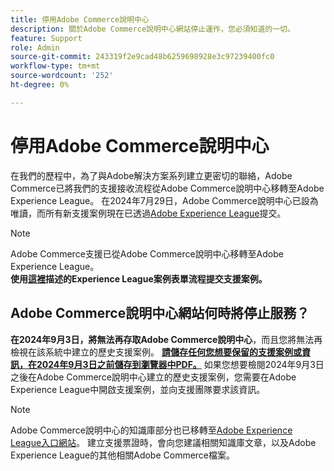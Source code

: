 ```yaml
---
title: 停用Adobe Commerce說明中心
description: 關於Adobe Commerce說明中心網站停止運作，您必須知道的一切。
feature: Support
role: Admin
source-git-commit: 243319f2e9cad48b6259698928e3c97239400fc0
workflow-type: tm+mt
source-wordcount: '252'
ht-degree: 0%

---
```


# 停用Adobe Commerce說明中心

在我們的歷程中，為了與Adobe解決方案系列建立更密切的聯絡，Adobe Commerce已將我們的支援接收流程從Adobe Commerce說明中心移轉至Adobe Experience League。
在2024年7月29日，Adobe Commerce說明中心已設為唯讀，而所有新支援案例現在已透過[Adobe Experience League](https://experienceleague.adobe.com/)提交。

>[!NOTE]
>
>Adobe Commerce支援已從Adobe Commerce說明中心移轉至Adobe Experience League。<br>**使用[這裡](https://experienceleague.adobe.com/en/docs/commerce-knowledge-base/kb/help-center-guide/magento-help-center-user-guide?lang=en#what-is-experience-support)描述的Experience League案例表單流程提交支援案例。**

## Adobe Commerce說明中心網站何時將停止服務？

**在2024年9月3日，將無法再存取Adobe Commerce說明中心**，而且您將無法再檢視在該系統中建立的歷史支援案例。
**<u>請儲存任何您想要保留的支援案例或資訊，在2024年9月3日之前儲存到瀏覽器中PDF。</u>**
如果您想要檢閱2024年9月3日之後在Adobe Commerce說明中心建立的歷史支援案例，您需要在Adobe Experience League中開啟支援案例，並向支援團隊要求該資訊。

>[!NOTE]
>
>Adobe Commerce說明中心的知識庫部分也已移轉至[Adobe Experience League入口網站](https://experienceleague.adobe.com/)。 建立支援票證時，會向您建議相關知識庫文章，以及Adobe Experience League的其他相關Adobe Commerce檔案。
